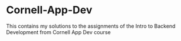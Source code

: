 # Cornell-App-Dev
This contains my solutions to the assignments of the Intro to Backend Development from Cornell App Dev course
